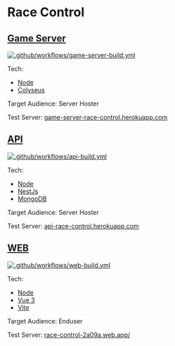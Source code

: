 # Race Control

## [Game Server](https://github.com/Wenish/race-control/tree/main/game-server-race-control)

[![.github/workflows/game-server-build.yml](https://github.com/Wenish/race-control/actions/workflows/game-server-build.yml/badge.svg)](https://github.com/Wenish/race-control/actions/workflows/game-server-build.yml)

Tech:

- [Node](https://nodejs.org/)
- [Colyseus](https://colyseus.io/)

Target Audience: Server Hoster

Test Server: [game-server-race-control.herokuapp.com](https://game-server-race-control.herokuapp.com/)


## [API](https://github.com/Wenish/race-control/tree/main/api-race-control)

[![.github/workflows/api-build.yml](https://github.com/Wenish/race-control/actions/workflows/api-build.yml/badge.svg)](https://github.com/Wenish/race-control/actions/workflows/api-build.yml)

Tech:

- [Node](https://nodejs.org/)
- [NestJs](https://nestjs.com/)
- [MongoDB](https://cloud.mongodb.com/)

Target Audience: Server Hoster

Test Server: [api-race-control.herokuapp.com](https://api-race-control.herokuapp.com/)

## [WEB](https://github.com/Wenish/race-control/tree/main/web-race-control)

[![.github/workflows/web-build.yml](https://github.com/Wenish/race-control/actions/workflows/web-build.yml/badge.svg)](https://github.com/Wenish/race-control/actions/workflows/web-build.yml)

Tech:

- [Node](https://nodejs.org/)
- [Vue 3](https://v3.vuejs.org/)
- [Vite](https://vitejs.dev/)

Target Audience: Enduser

Test Server: [race-control-2a09a.web.app/](https://race-control-2a09a.web.app/)